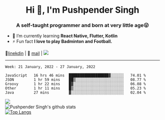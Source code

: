 <h1 align="center">Hi 👋, I'm Pushpender Singh</h1>
<h3 align="center">A self-taught programmer and born at very little age😜</h3>

- 🌱 I’m currently learning **React Native, Flutter, Kotlin**
- ⚡ Fun fact **I love to play Badminton and Football.**

👔[linekdin](https://www.linkedin.com/in/pushpender-singh-240061202/) | 📧 [mail](mailto:pushpendersingh@p2devs.com) | ![](https://komarev.com/ghpvc/?username=pushpender-singh-ap&color=blue)


---

<!--START_SECTION:waka-->
```text
Week: 21 January, 2022 - 27 January, 2022

JavaScript   16 hrs 46 mins  ██████████████████▓░░░░░░   74.01 % 
JSON         1 hr 59 mins    ██▒░░░░░░░░░░░░░░░░░░░░░░   08.77 % 
Groovy       1 hr 22 mins    █▓░░░░░░░░░░░░░░░░░░░░░░░   06.08 % 
Other        1 hr 11 mins    █▒░░░░░░░░░░░░░░░░░░░░░░░   05.23 % 
Java         27 mins         ▓░░░░░░░░░░░░░░░░░░░░░░░░   02.04 % 
```
<!--END_SECTION:waka-->

<img align="left" src="https://github-readme-streak-stats.herokuapp.com/?user=pushpender-singh-ap&theme=dark" /></br>
![Pushpender Singh's github stats](https://github-readme-stats.vercel.app/api?username=pushpender-singh-ap&show_icons=true&theme=radical&count_private=true)</br>
[![Top Langs](https://github-readme-stats.vercel.app/api/top-langs/?username=pushpender-singh-ap&theme=radical)](https://github.com/pushpender-singh-ap/github-readme-stats)
